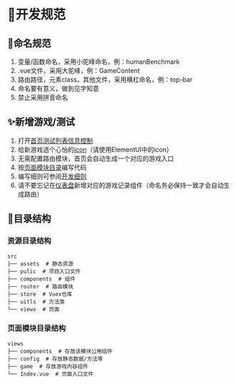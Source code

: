 # 🎈开发规范

## 🎨命名规范
1. 变量/函数命名，采用小驼峰命名，例：humanBenchmark
2. .vue文件，采用大驼峰，例：GameContent
3. 路由路径，元素class，其他文件，采用横杠命名，例：top-bar
4. 命名要有意义，做到见字知意
5. 禁止采用拼音命名

## ✨新增游戏/测试
1. 打开[首页测试列表信息控制](/frontend/src/views/index/config/data.js)
2. 给新游戏选个心怡的[icon](/frontend/src/assets/js/icon-name.js)（请使用ElementUI中的icon）
3. 无需配置路由模块，首页会自动生成一个对应的游戏入口
4. 按[页面模块目录](#页面模块目录结构)编写代码
5. 编写细则可参阅[开发细则](./dev-game-detail.md)
6. 请不要忘记在[仪表盘](/frontend/src/views/dashboard/detail/game-record/)新增对应的游戏记录组件（命名务必保持一致才会自动生成路由）

## 🥓目录结构

### 资源目录结构
```
src
├── assets  # 静态资源
├── pulic  # 项目入口文件
├── components  # 组件
├── router  # 路由模块
├── store  # Vuex仓库
├── uitls  # 方法类
└── views  # 页面
```

### 页面模块目录结构
```
views
├── components  # 存放该模块公用组件
├── config  # 存放静态数据/方法等
├── game  # 存放游戏内容组件
└── Indev.vue  # 页面入口文件
```